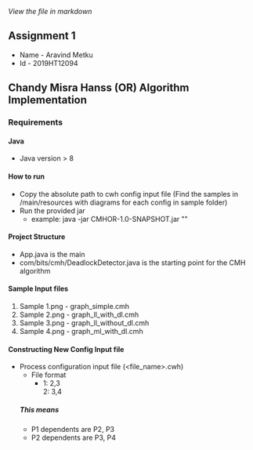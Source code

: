 _View the file in markdown_

## Assignment 1
- Name - Aravind Metku
- Id - 2019HT12094


## Chandy Misra Hanss (OR) Algorithm Implementation

### Requirements
#### Java 
- Java version > 8

#### How to run
- Copy the absolute path to cwh config input file (Find the samples in /main/resources with diagrams for each config in sample folder)
- Run the provided jar
    - example: java -jar CMHOR-1.0-SNAPSHOT.jar "<absolute path to the file>"
    
#### Project Structure
- App.java is the main
- com/bits/cmh/DeadlockDetector.java is the starting point for the CMH algorithm

#### Sample Input files
1. Sample 1.png - graph_simple.cmh
1. Sample 2.png - graph_ll_with_dl.cmh
1. Sample 3.png - graph_ll_without_dl.cmh
1. Sample 4.png - graph_ml_with_dl.cmh

#### Constructing New Config Input file
- Process configuration input file (<file_name>.cwh)
    - File format
        - 1: 2,3<br/>2: 3,4
    ##### This means 
    - P1 dependents are P2, P3
    - P2 dependents are P3, P4
